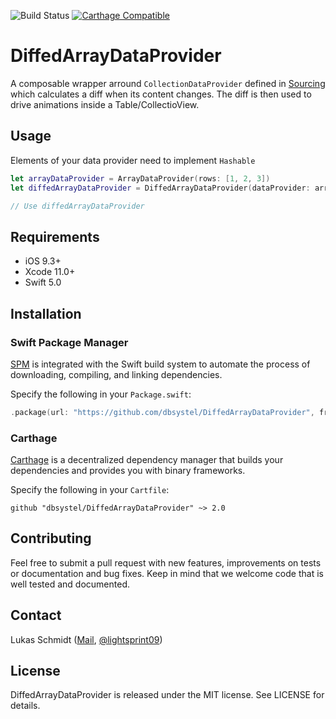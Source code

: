 ![Build Status](https://travis-ci.com/dbsystel/DiffedArrayDataProvider.svg?branch=master)
[![Carthage Compatible](https://img.shields.io/badge/Carthage-compatible-4BC51D.svg?style=flat)](https://github.com/Carthage/Carthage)
# DiffedArrayDataProvider
A composable wrapper arround `CollectionDataProvider` defined in [Sourcing](https://github.com/lightsprint09/Sourcing) which calculates a diff when its content changes.
The diff is then used to drive animations inside a Table/CollectioView.

## Usage

Elements of your data provider need to implement `Hashable`
```swift
let arrayDataProvider = ArrayDataProvider(rows: [1, 2, 3])
let diffedArrayDataProvider = DiffedArrayDataProvider(dataProvider: arrayDataProvider)

// Use diffedArrayDataProvider 
```

## Requirements
- iOS 9.3+
- Xcode 11.0+
- Swift 5.0

## Installation

### Swift Package Manager

[SPM](https://swift.org/package-manager/) is integrated with the Swift build system to automate the process of downloading, compiling, and linking dependencies.

Specify the following in your `Package.swift`:

```swift
.package(url: "https://github.com/dbsystel/DiffedArrayDataProvider", from: "2.0.0"),
```

### Carthage

[Carthage](https://github.com/Carthage/Carthage) is a decentralized dependency manager that builds your dependencies and provides you with binary frameworks.

Specify the following in your `Cartfile`:

```ogdl
github "dbsystel/DiffedArrayDataProvider" ~> 2.0
```
## Contributing
Feel free to submit a pull request with new features, improvements on tests or documentation and bug fixes. Keep in mind that we welcome code that is well tested and documented.

## Contact
Lukas Schmidt ([Mail](mailto:lukas.la.schmidt@deutschebahn.com), [@lightsprint09](https://twitter.com/lightsprint09))

## License
DiffedArrayDataProvider is released under the MIT license. See LICENSE for details.
